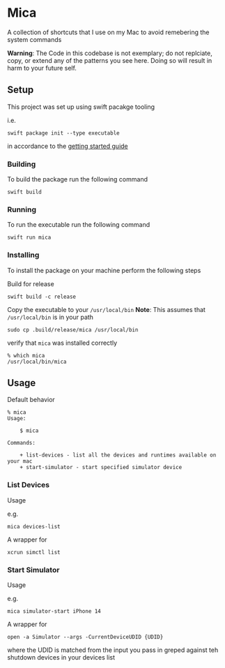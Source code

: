 # Mica

A collection of shortcuts that I use on my Mac to avoid remebering the system commands

**Warning**: The Code in this codebase is not exemplary; do not replciate, copy, or extend any of the patterns you see here. Doing so will result in harm to your future self.

## Setup

This project was set up using swift pacakge tooling

i.e.

```
swift package init --type executable
```

in accordance to the [getting started guide](https://www.swift.org/getting-started/)

### Building

To build the package run the following command

```
swift build
```

### Running

To run the executable run the following command

```
swift run mica
```

### Installing

To install the package on your machine perform the following steps

Build for release

```
swift build -c release
```

Copy the executable to your `/usr/local/bin` 
**Note**: This assumes that `/usr/local/bin` is in your path

```
sudo cp .build/release/mica /usr/local/bin 
```

verify that `mica` was installed correctly

```
% which mica
/usr/local/bin/mica
```

## Usage

Default behavior

```
% mica 
Usage:

    $ mica

Commands:

    + list-devices - list all the devices and runtimes available on your mac
    + start-simulator - start specified simulator device

```

### List Devices

Usage

e.g.
```
mica devices-list
```

A wrapper for

```
xcrun simctl list
```

### Start Simulator

Usage

e.g.
```
mica simulator-start iPhone 14
```

A wrapper for

```
open -a Simulator --args -CurrentDeviceUDID {UDID}
```

where the UDID is matched from the input you pass in greped against teh shutdown devices in your devices list
